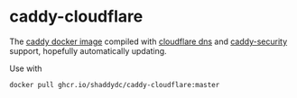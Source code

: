 # caddy-cloudflare

The [caddy docker image](https://registry.hub.docker.com/_/caddy) compiled with [cloudflare dns](https://github.com/caddy-dns/cloudflare) and [caddy-security](https://github.com/greenpau/caddy-security) support, hopefully automatically updating. 


Use with 
```
docker pull ghcr.io/shaddydc/caddy-cloudflare:master
```
